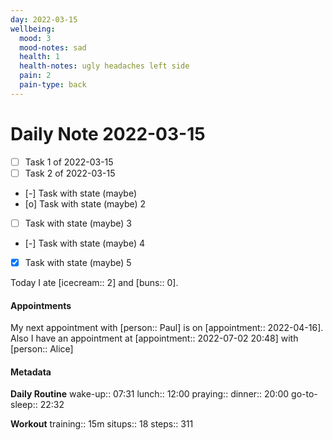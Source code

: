 ```yaml
---
day: 2022-03-15
wellbeing:
  mood: 3
  mood-notes: sad
  health: 1
  health-notes: ugly headaches left side
  pain: 2
  pain-type: back
---
```


# Daily Note 2022-03-15

- [ ] Task 1 of 2022-03-15
- [ ] Task 2 of 2022-03-15
- [-] Task with state (maybe)
- [o] Task with state (maybe) 2
- [ ] Task with state (maybe) 3
- [-] Task with state (maybe) 4
- [x] Task with state (maybe) 5

Today I ate [icecream:: 2] and [buns:: 0].

#### Appointments
My next appointment with [person:: Paul] is on [appointment:: 2022-04-16].
Also I have an appointment at [appointment:: 2022-07-02 20:48] with [person:: Alice]

#### Metadata

**Daily Routine**
wake-up:: 07:31
lunch:: 12:00
praying:: 
dinner:: 20:00
go-to-sleep:: 22:32

**Workout**
training:: 15m
situps:: 18
steps:: 311
